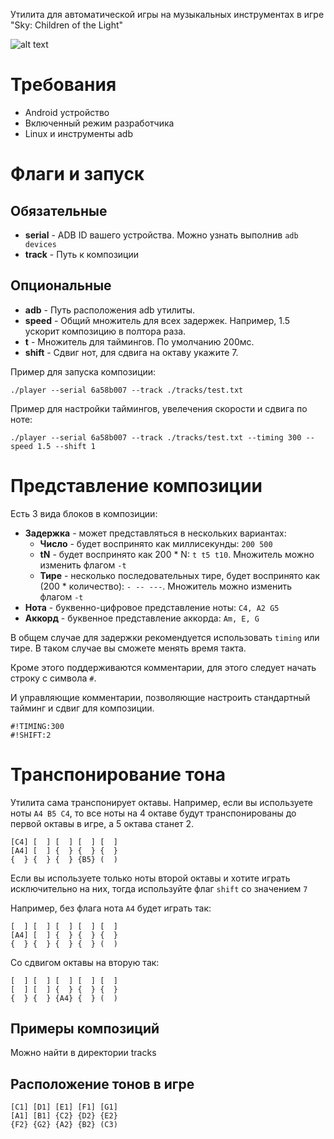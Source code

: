Утилита для автоматической игры на музыкальных инструментах
в игре "Sky: Children of the Light"

![alt text](./assets/proof.gif)

# Требования

- Android устройство
- Включенный режим разработчика
- Linux и инструменты adb

# Флаги и запуск

## Обязательные
- **serial** - ADB ID вашего устройства.
    Можно узнать выполнив `adb devices`
- **track** - Путь к композиции

## Опциональные
- **adb** - Путь расположения adb утилиты.
- **speed** - Общий множитель для всех задержек.
    Например, 1.5 ускорит композицию в полтора раза.
- **t** - Множитель для таймингов. По умолчанию 200мс.
- **shift** - Сдвиг нот, для сдвига на октаву укажите 7.

Пример для запуска композиции:
```
./player --serial 6a58b007 --track ./tracks/test.txt
```

Пример для настройки таймингов, увелечения скорости и сдвига по ноте:
```
./player --serial 6a58b007 --track ./tracks/test.txt --timing 300 --speed 1.5 --shift 1
```

# Представление композиции

Есть 3 вида блоков в композиции:
- **Задержка** - может представляться в нескольких вариантах:
    - **Число** - будет воспринято как миллисекунды: `200 500`
    - **tN** - будет воспринято как 200 * N: `t t5 t10`.
        Множитель можно изменить флагом `-t`
    - **Тире** - несколько последовательных тире,
        будет воспринято как (200 * количество): `- -- ---`.
        Множитель можно изменить флагом `-t`
- **Нота** - буквенно-цифровое представление ноты: `C4, A2 G5`
- **Аккорд** - буквенное представление аккорда: `Am, E, G`

В общем случае для задержки рекомендуется использовать `timing`
или тире. В таком случае вы сможете менять время такта.

Кроме этого поддерживаются комментарии, для этого следует начать
строку с символа `#`.

И управляющие комментарии, позволяющие настроить стандартный
тайминг и сдвиг для композиции.

```
#!TIMING:300
#!SHIFT:2
```

# Транспонирование тона

Утилита сама транспонирует октавы.
Например, если вы используете ноты `A4 B5 C4`, то все ноты на 4 октаве
будут транспонированы до первой октавы в игре, а 5 октава станет 2.
```
[C4] [  ] [  ] [  ] [  ]
[A4] [  ] {  } {  } {  }
{  } {  } {  } {B5} (  )
```

Если вы используете только ноты второй октавы и хотите играть
исключительно на них, тогда используйте флаг `shift` со значением `7`

Например, без флага нота `A4` будет играть так:
```
[  ] [  ] [  ] [  ] [  ]
[A4] [  ] {  } {  } {  }
{  } {  } {  } {  } (  )
```
Со сдвигом октавы на вторую так:
```
[  ] [  ] [  ] [  ] [  ]
[  ] [  ] {  } {  } {  }
{  } {  } {A4} {  } (  )
```

## Примеры композиций

Можно найти в директории tracks

## Расположение тонов в игре


```
[C1] [D1] [E1] [F1] [G1]
[A1] [B1] {C2} {D2} {E2}
{F2} {G2} {A2} {B2} (C3)
```